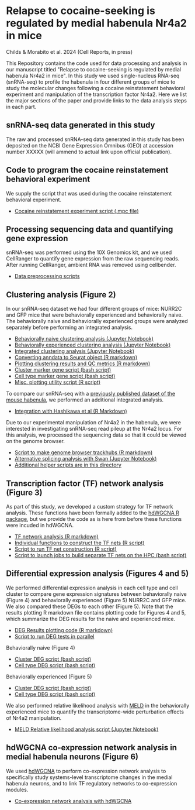 # Relapse to cocaine-seeking is regulated by medial habenula Nr4a2 in mice
Childs & Morabito et al. 2024 (Cell Reports, in press)

This Repository contains the code used for data processing and analysis in our manuscript
titled "Relapse to cocaine-seeking is regulated by medial habenula Nr4a2 in mice". In this study
we used single-nucleus RNA-seq (snRNA-seq) to profile the habenula in four different groups of mice to
study the molecular changes following a cocaine reinstatement behavioral experiment and manipulation
of the transcription factor Nr4a2. Here we list the major sections of the paper and provide links to the data
analysis steps in each part.

## snRNA-seq data generated in this study

The raw and processed snRNA-seq data generated in this study has been deposited on the NCBI Gene Expression Omnibus (GEO) at accession number XXXXX (will ammend to actual link upon official publication). 

## Code to program the cocaine reinstatement behavioral experiment

We supply the script that was used during the cocaine reinstatement behavioral experiment.

* [Cocaine reinstatement experiment script (.mpc file)](other/behavioral_test.mpc)

## Processing sequencing data and quantifying gene expression

snRNA-seq was performed using the 10X Genomics kit, and we used CellRanger to quantify gene expression 
from the raw sequencing reads. After running CellRanger, ambient RNA was removed using cellbender. 

* [Data preprocessing scripts](preprocessing/)

## Clustering analysis (Figure 2)

In our snRNA-seq dataset we had four different groups of mice: NURR2C and GFP mice that were
behaviorally experienced and behaviorally naive. The behaviorally naive and behaviorally experienced 
groups were analyzed separately before performing an integrated analysis. 

* [Behaviorally naive clustering analysis (Jupyter Notebook)](clustering/scanpy_processing_naive.ipynb)
* [Behaviorally experienced clustering analysis (Jupyter Notebook)](clustering/scanpy_processing_experienced.ipynb)
* [Integrated clustering analysis (Jupyter Notebook)](clustering/integrated_clustering.ipynb)
* [Converting anndata to Seurat object (R markdown)](other/scanpy_to_seurat.Rmd)
* [Plotting clustering results and QC metrics (R markdown)](clustering/plotting_for_paper.Rmd)
* [Cluster marker gene script (bash script)](differential_expression/cluster_markers.sub)
* [Cell type marker gene script (bash script)](differential_expression/celltype_markers.sub)
* [Misc. plotting utility script (R script)](other/plotting_utils.R)

To compare our snRNA-seq with a [previously published dataset of the mouse habenula](https://pubmed.ncbi.nlm.nih.gov/32272058/), 
we performed an additional integrated analysis.

* [Integration with Hashikawa et al (R Markdown)](clustering/integrate_hashikawa.Rmd)

Due to our experimental manipulation of Nr4a2 in the habenula, we were interested in investigating 
snRNA-seq read pileup at the Nr4a2 locus. For this analysis, we processed the sequencing data so that it could 
be viewed on the genome browser. 

* [Script to make genome browser trackhubs (R markdown)](trackhubs/make_trackhubs.Rmd)
* [Alternative splicing analysis with Swan (Jupyter Notebook)](other/swan.ipynb)
* [Additional helper scripts are in this directory](trackhubs/)

## Transcription factor (TF) network analysis (Figure 3)

As part of this study, we developed a custom strategy for TF network analysis. These functions have been formally added to the 
[hdWGCNA R package](https://smorabit.github.io/hdWGCNA/), but we provide the code as is here from before these functions
were incuded in hdWGCNA.

* [TF network analysis (R markdown)](TF_nets/TF_analysis.Rmd)
* [Individual functions to construct the TF nets (R script)](TF_nets/TF_functions.R)
* [Script to run TF net construction (R script)](TF_nets/parallel_TFnets.R)
* [Script to launch jobs to build separate TF nets on the HPC (bash script)](TF_nets/run_ConstructTFNets.sub)

## Differential expression analysis (Figures 4 and 5)

We performed differential expression analysis in each cell type and cell cluster to compare gene expression signatures
between behaviorally naive (Figure 4) and behaviorally experienced (Figure 5) NURR2C and GFP mice. We also compared 
these DEGs to each other (Figure 5). Note that the results plotting R markdown file contains plotting code 
for Figures 4 and 5, which summarize the DEG results for the naive and experienced mice.

* [DEG Results plotting code (R markdown)](differential_expression/DEG_plotting.Rmd)
* [Script to run DEG tests in parallel](other/parallel_DEGs.R)

Behaviorally naive (Figure 4)
* [Cluster DEG script (bash script)](differential_expression/cluster_Naive_Nurr2c_vs_GFP.sub)
* [Cell type DEG script (bash script)](differential_expression/celltype_Naive_Nurr2c_vs_GFP.sub)

Behaviorally experienced (Figure 5)
* [Cluster DEG script (bash script)](differential_expression/cluster_Nurr2c_vs_GFP.sub)
* [Cell type DEG script (bash script)](differential_expression/celltype_Nurr2c_vs_GFP.sub)

We also performed relative likelihood analysis with [MELD](https://github.com/KrishnaswamyLab/MELD)
in the behaviorally experienced mice to quantify the transcriptome-wide perturbation effects of Nr4a2 
manipulation.
* [MELD Relative likelihood analysis script (Jupyter Notebook)](other/run_MELD_revision.ipynb)

## hdWGCNA co-expression network analysis in medial habenula neurons (Figure 6)

We used [hdWGCNA](https://github.com/smorabit/hdWGCNA/) to perform co-expression network analysis to 
specifically study systems-level transcriptome changes in the medial habenula neurons, 
and to link TF regulatory networks to co-expression modules. 

* [Co-expression network analysis with hdWGCNA](hdWGCNA/hdWGCNA.Rmd)
